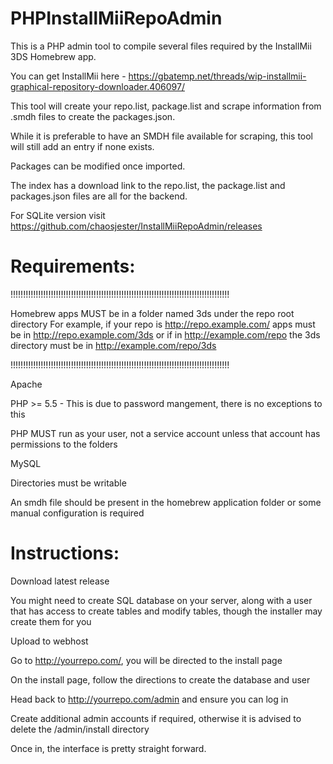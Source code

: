 # PHPInstallMiiRepoAdmin

This is a PHP admin tool to compile several files required by the InstallMii 3DS Homebrew app.

You can get InstallMii here - https://gbatemp.net/threads/wip-installmii-graphical-repository-downloader.406097/

This tool will create your repo.list, package.list and scrape information from .smdh files to create the packages.json.

While it is preferable to have an SMDH file available for scraping, this tool will still add an entry if none exists.

Packages can be modified once imported.

The index has a download link to the repo.list, the package.list and packages.json files are all for the backend.

For SQLite version visit https://github.com/chaosjester/InstallMiiRepoAdmin/releases

# Requirements:

!!!!!!!!!!!!!!!!!!!!!!!!!!!!!!!!!!!!!!!!!!!!!!!!!!!!!!!!!!!!!!!!!!!!!!!!!!!!!!!!!!!!!!!

Homebrew apps MUST be in a folder named 3ds under the repo root directory
For example, if your repo is http://repo.example.com/ apps must be in
http://repo.example.com/3ds or if in http://example.com/repo the 3ds
directory must be in http://example.com/repo/3ds

!!!!!!!!!!!!!!!!!!!!!!!!!!!!!!!!!!!!!!!!!!!!!!!!!!!!!!!!!!!!!!!!!!!!!!!!!!!!!!!!!!!!!!!

Apache

PHP >= 5.5 - This is due to password mangement, there is no exceptions to this

PHP MUST run as your user, not a service account unless that account has permissions to the folders

MySQL 

Directories must be writable

An smdh file should be present in the homebrew application folder or some manual configuration is required

# Instructions:

Download latest release

You might need to create SQL database on your server, along with a user that has access to create tables and modify tables, though the installer may create them for you

Upload to webhost

Go to http://yourrepo.com/, you will be directed to the install page

On the install page, follow the directions to create the database and user

Head back to http://yourrepo.com/admin and ensure you can log in

Create additional admin accounts if required, otherwise it is advised to delete the /admin/install directory

Once in, the interface is pretty straight forward.


